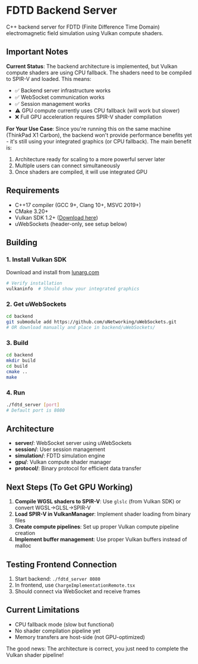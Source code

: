 # FDTD Backend Server

C++ backend server for FDTD (Finite Difference Time Domain) electromagnetic field simulation using Vulkan compute shaders.

## Important Notes

**Current Status**: The backend architecture is implemented, but Vulkan compute shaders are using CPU fallback. The shaders need to be compiled to SPIR-V and loaded. This means:
- ✅ Backend server infrastructure works
- ✅ WebSocket communication works
- ✅ Session management works
- ⚠️ GPU compute currently uses CPU fallback (will work but slower)
- ❌ Full GPU acceleration requires SPIR-V shader compilation

**For Your Use Case**: Since you're running this on the same machine (ThinkPad X1 Carbon), the backend won't provide performance benefits yet - it's still using your integrated graphics (or CPU fallback). The main benefit is:
1. Architecture ready for scaling to a more powerful server later
2. Multiple users can connect simultaneously
3. Once shaders are compiled, it will use integrated GPU

## Requirements

- C++17 compiler (GCC 9+, Clang 10+, MSVC 2019+)
- CMake 3.20+
- Vulkan SDK 1.2+ ([Download here](https://vulkan.lunarg.com/sdk/home))
- uWebSockets (header-only, see setup below)

## Building

### 1. Install Vulkan SDK

Download and install from [lunarg.com](https://vulkan.lunarg.com/sdk/home)

```bash
# Verify installation
vulkaninfo  # Should show your integrated graphics
```

### 2. Get uWebSockets

```bash
cd backend
git submodule add https://github.com/uNetworking/uWebSockets.git
# OR download manually and place in backend/uWebSockets/
```

### 3. Build

```bash
cd backend
mkdir build
cd build
cmake ..
make
```

### 4. Run

```bash
./fdtd_server [port]
# Default port is 8080
```

## Architecture

- **server/**: WebSocket server using uWebSockets
- **session/**: User session management
- **simulation/**: FDTD simulation engine
- **gpu/**: Vulkan compute shader manager
- **protocol/**: Binary protocol for efficient data transfer

## Next Steps (To Get GPU Working)

1. **Compile WGSL shaders to SPIR-V**: Use `glslc` (from Vulkan SDK) or convert WGSL→GLSL→SPIR-V
2. **Load SPIR-V in VulkanManager**: Implement shader loading from binary files
3. **Create compute pipelines**: Set up proper Vulkan compute pipeline creation
4. **Implement buffer management**: Use proper Vulkan buffers instead of malloc

## Testing Frontend Connection

1. Start backend: `./fdtd_server 8080`
2. In frontend, use `ChargeImplementationRemote.tsx`
3. Should connect via WebSocket and receive frames

## Current Limitations

- CPU fallback mode (slow but functional)
- No shader compilation pipeline yet
- Memory transfers are host-side (not GPU-optimized)

The good news: The architecture is correct, you just need to complete the Vulkan shader pipeline!
